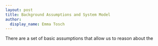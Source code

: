 ```yaml
---
layout: post
title: Background Assumptions and System Model
author:
  display_name: Emma Tosch
---
```


There are a set of basic assumptions that allow us to reason about the 
